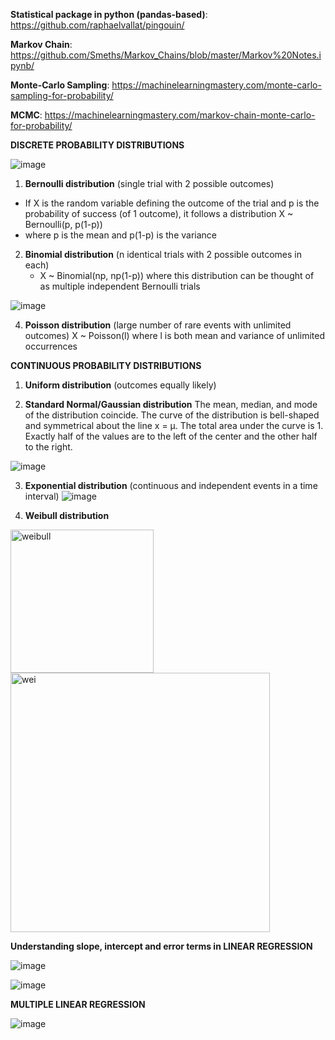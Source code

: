 
**Statistical package in python (pandas-based)**: https://github.com/raphaelvallat/pingouin/

**Markov Chain**: https://github.com/Smeths/Markov_Chains/blob/master/Markov%20Notes.ipynb/

**Monte-Carlo Sampling**: https://machinelearningmastery.com/monte-carlo-sampling-for-probability/

**MCMC**: https://machinelearningmastery.com/markov-chain-monte-carlo-for-probability/


**DISCRETE PROBABILITY DISTRIBUTIONS**

![image](https://user-images.githubusercontent.com/101544669/172357459-389a7839-7983-4ee8-96a5-bebe7e50f1d0.png)
1) **Bernoulli distribution** (single trial with 2 possible outcomes)
 - If X is the random variable defining the outcome of the trial and p is the probability of success (of 1 outcome), it follows a distribution X ~ Bernoulli(p, p(1-p))
 - where p is the mean and p(1-p) is the variance
   
2) **Binomial distribution** (n identical trials with 2 possible outcomes in each)
   - X ~ Binomial(np, np(1-p))
     where this distribution can be thought of as multiple independent Bernoulli trials
       
![image](https://user-images.githubusercontent.com/101544669/172357617-c12a8dd8-f094-4220-a1af-7cccb4aca46e.png)

4) **Poisson distribution** (large number of rare events with unlimited outcomes)
	X ~ Poisson(l) where l is both mean and variance of unlimited occurrences

**CONTINUOUS PROBABILITY DISTRIBUTIONS**

1) **Uniform distribution** (outcomes equally likely)

2) **Standard Normal/Gaussian distribution**
   The mean, median, and mode of the distribution coincide. The curve of the distribution is bell-shaped and symmetrical about the line x = μ. The total area under the curve is 1. Exactly half of the values are to the left of the center and the other half to the right.

![image](https://user-images.githubusercontent.com/101544669/172358474-b1997aed-d0e4-482a-a09b-2355dfb693c2.png)


3) **Exponential distribution** (continuous and independent events in a time interval)
![image](https://user-images.githubusercontent.com/101544669/172358950-ace7b1f7-c268-4e15-a9fc-3580c8742509.png)

4) **Weibull distribution** 
<img width="229" alt="weibull" src="https://github.com/ranja-sarkar/stats/assets/101544669/baf9a393-abb5-4c16-a979-33ff9df3e1ee">
<img width="415" alt="wei" src="https://github.com/ranja-sarkar/stats/assets/101544669/ee6a54c3-e0ab-4469-be45-e847a5bbe74b">




**Understanding slope, intercept and error terms in LINEAR REGRESSION**

![image](https://user-images.githubusercontent.com/101544669/172360437-79410e56-8280-4cef-a715-86d4f12c7449.png)

![image](https://user-images.githubusercontent.com/101544669/172360515-38ee090f-1a75-44f8-aad8-cd12286776c1.png)

**MULTIPLE LINEAR REGRESSION**

![image](https://user-images.githubusercontent.com/101544669/172360599-7f660c2b-3818-4051-b763-a743316add2b.png)

